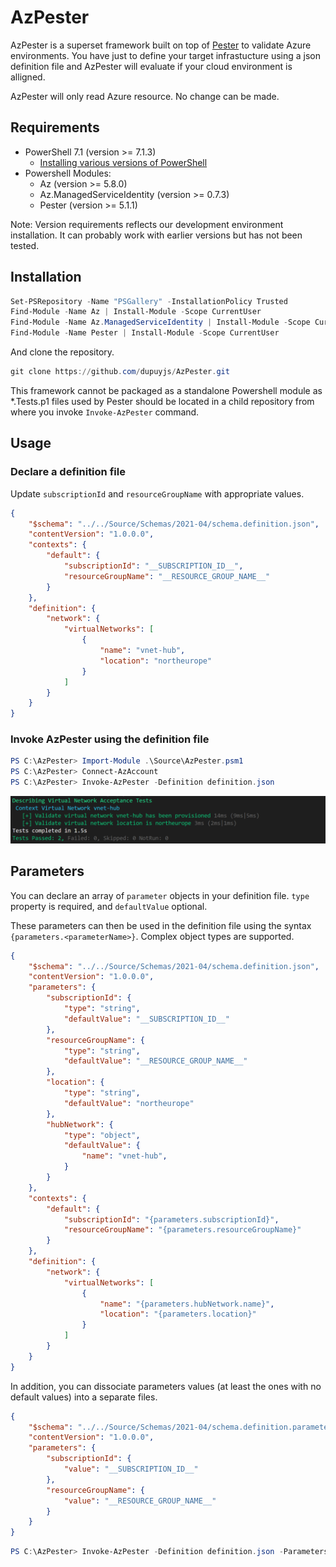 # AzPester

AzPester is a superset framework built on top of [Pester](https://github.com/pester/Pester) to validate Azure environments. You have just to define your target infrastucture using a json definition file and AzPester will evaluate if your cloud environment is alligned.

AzPester will only read Azure resource. No change can be made.  

## Requirements

- PowerShell 7.1 (version >= 7.1.3)
  - [Installing various versions of PowerShell](https://docs.microsoft.com/en-us/powershell/scripting/install/installing-powershell?view=powershell-7.1)
- Powershell Modules:
  - Az (version >= 5.8.0)
  - Az.ManagedServiceIdentity (version >= 0.7.3)
  - Pester (version >= 5.1.1)

Note: Version requirements reflects our development environment installation. It can probably work with earlier versions but has not been tested.

## Installation

```powershell
Set-PSRepository -Name "PSGallery" -InstallationPolicy Trusted
Find-Module -Name Az | Install-Module -Scope CurrentUser
Find-Module -Name Az.ManagedServiceIdentity | Install-Module -Scope CurrentUser
Find-Module -Name Pester | Install-Module -Scope CurrentUser
```

And clone the repository.

```powershell
git clone https://github.com/dupuyjs/AzPester.git
```

This framework cannot be packaged as a standalone Powershell module as *.Tests.p1 files used by Pester should be located in a child repository from where you invoke `Invoke-AzPester` command.

## Usage

### Declare a definition file

Update `subscriptionId` and `resourceGroupName` with appropriate values.

```json
{
    "$schema": "../../Source/Schemas/2021-04/schema.definition.json",
    "contentVersion": "1.0.0.0",
    "contexts": {
        "default": {
            "subscriptionId": "__SUBSCRIPTION_ID__",
            "resourceGroupName": "__RESOURCE_GROUP_NAME__"
        }
    },
    "definition": {
        "network": {
            "virtualNetworks": [
                {
                    "name": "vnet-hub",
                    "location": "northeurope"
                }
            ]
        }
    }
}
```

### Invoke AzPester using the definition file

```powershell
PS C:\AzPester> Import-Module .\Source\AzPester.psm1
PS C:\AzPester> Connect-AzAccount 
PS C:\AzPester> Invoke-AzPester -Definition definition.json
```

![Output Screen Capture](./Docs/Images/output-101.png)

## Parameters

You can declare an array of `parameter` objects in your definition file. `type` property is required, and `defaultValue` optional.

These parameters can then be used in the definition file using the syntax `{parameters.<parameterName>}`. Complex object types are supported.

```json
{
    "$schema": "../../Source/Schemas/2021-04/schema.definition.json",
    "contentVersion": "1.0.0.0",
    "parameters": {
        "subscriptionId": {
            "type": "string",
            "defaultValue": "__SUBSCRIPTION_ID__"
        },
        "resourceGroupName": {
            "type": "string",
            "defaultValue": "__RESOURCE_GROUP_NAME__"
        },
        "location": {
            "type": "string",
            "defaultValue": "northeurope"
        },
        "hubNetwork": {
            "type": "object",
            "defaultValue": {
                "name": "vnet-hub",
            }
        }
    },
    "contexts": {
        "default": {
            "subscriptionId": "{parameters.subscriptionId}",
            "resourceGroupName": "{parameters.resourceGroupName}"
        }
    },
    "definition": {
        "network": {
            "virtualNetworks": [
                {
                    "name": "{parameters.hubNetwork.name}",
                    "location": "{parameters.location}"
                }
            ]
        }
    }
}
```

In addition, you can dissociate parameters values (at least the ones with no default values) into a separate files.

```json
{
    "$schema": "../../Source/Schemas/2021-04/schema.definition.parameters.json",
    "contentVersion": "1.0.0.0",
    "parameters": {
        "subscriptionId": {
            "value": "__SUBSCRIPTION_ID__"
        },
        "resourceGroupName": {
            "value": "__RESOURCE_GROUP_NAME__"
        }
    }
}
```

```powershell
PS C:\AzPester> Invoke-AzPester -Definition definition.json -Parameters definition.parameters.json
```
